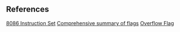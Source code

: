 ## References 
[8086 Instruction Set](http://www.gabrielececchetti.it/Teaching/CalcolatoriElettronici/Docs/i8086_instruction_set.pdf)
[Comprehensive summary of flags](https://www.ic.unicamp.br/~celio/mc404-2006/flags.html#:~:text=Parity%20Flag%20(PF)%20%2D%20this,low%20nibble%20(4%20bits).)
[Overflow Flag](https://www.geeksforgeeks.org/flag-register-8086-microprocessor/)